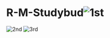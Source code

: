 # R-M-Studybud![1st](https://user-images.githubusercontent.com/70919673/207814321-2cd1b822-5eed-497d-ae9a-286c9c570ffd.jpg)
![2nd](https://user-images.githubusercontent.com/70919673/207814342-475dad6b-fb38-42d0-96cd-0e6647beadfe.jpg)
![3rd](https://user-images.githubusercontent.com/70919673/207814364-0d1bef48-d6b5-4d9b-9703-9013fffaf35e.jpg)
